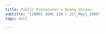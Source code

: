 ```yaml
---
title: Public Prosecutor v Huang Shiyou
subtitle: "[2009] SGHC 118 / 21\_May\_2009"
tags: null

---
```


